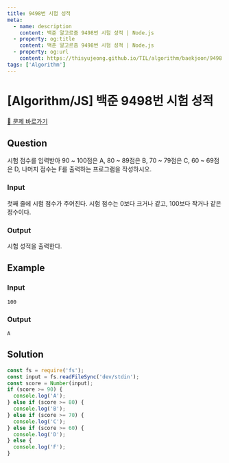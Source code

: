 ```yaml
---
title: 9498번 시험 성적
meta:
  - name: description
    content: 백준 알고르즘 9498번 시험 성적 | Node.js
  - property: og:title
    content: 백준 알고르즘 9498번 시험 성적 | Node.js
  - property: og:url
    content: https://thisyujeong.github.io/TIL/algorithm/baekjoon/9498.html
tags: ['Algorithm']
---
```


# [Algorithm/JS] 백준 9498번 시험 성적

[🔗 문제 바로가기](https://www.acmicpc.net/problem/9498)

## Question

시험 점수를 입력받아 90 ~ 100점은 A, 80 ~ 89점은 B, 70 ~ 79점은 C, 60 ~ 69점은 D, 나머지 점수는 F를 출력하는 프로그램을 작성하시오.

### Input

첫째 줄에 시험 점수가 주어진다. 시험 점수는 0보다 크거나 같고, 100보다 작거나 같은 정수이다.

### Output

시험 성적을 출력한다.

## Example

### Input

```
100
```

### Output

```
A
```

## Solution

```js
const fs = require('fs');
const input = fs.readFileSync('dev/stdin');
const score = Number(input);
if (score >= 90) {
  console.log('A');
} else if (score >= 80) {
  console.log('B');
} else if (score >= 70) {
  console.log('C');
} else if (score >= 60) {
  console.log('D');
} else {
  console.log('F');
}
```
